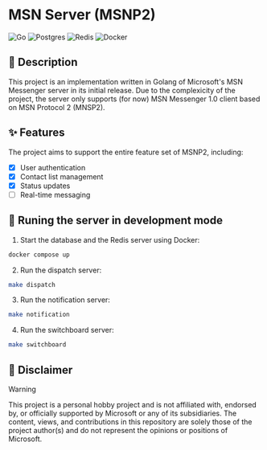 # MSN Server (MSNP2)

![Go](https://img.shields.io/badge/go-%2300ADD8.svg?style=for-the-badge&logo=go&logoColor=white)
![Postgres](https://img.shields.io/badge/postgres-%23316192.svg?style=for-the-badge&logo=postgresql&logoColor=white)
![Redis](https://img.shields.io/badge/redis-%23DD0031.svg?style=for-the-badge&logo=redis&logoColor=white)
![Docker](https://img.shields.io/badge/docker-%230db7ed.svg?style=for-the-badge&logo=docker&logoColor=white)

## :memo: Description

This project is an implementation written in Golang of Microsoft's MSN Messenger server in its initial release. Due to the complexicity of the project, the server only supports (for now) MSN Messenger 1.0 client based on MSN Protocol 2 (MNSP2).

## :sparkles: Features

The project aims to support the entire feature set of MSNP2, including:

- [x] User authentication
- [x] Contact list management
- [x] Status updates
- [ ] Real-time messaging

## :rocket: Runing the server in development mode

1. Start the database and the Redis server using Docker:

```bash
docker compose up
```

2. Run the dispatch server:

```bash
make dispatch
```

3. Run the notification server:

```bash
make notification
```

4. Run the switchboard server:

```bash
make switchboard
```

## :rotating_light: Disclaimer

> [!WARNING]
> This project is a personal hobby project and is not affiliated with, endorsed by, or officially supported by Microsoft or any of its subsidiaries. The content, views, and contributions in this repository are solely those of the project author(s) and do not represent the opinions or positions of Microsoft.
